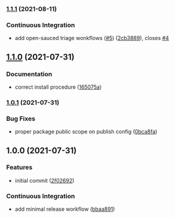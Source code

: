 ### [1.1.1](https://github.com/open-sauced/semantic-release-conventional-config/compare/v1.1.0...v1.1.1) (2021-08-11)


### Continuous Integration

* add open-sauced triage wonkflows ([#5](https://github.com/open-sauced/semantic-release-conventional-config/issues/5)) ([2cb3889](https://github.com/open-sauced/semantic-release-conventional-config/commit/2cb388954216097f3dfbe7de48bfbb4920b34735)), closes [#4](https://github.com/open-sauced/semantic-release-conventional-config/issues/4)

## [1.1.0](https://github.com/open-sauced/semantic-release-conventional-config/compare/v1.0.1...v1.1.0) (2021-07-31)


### Documentation

* correct install procedure ([165075a](https://github.com/open-sauced/semantic-release-conventional-config/commit/165075a5556d442037aa053e800928e300a7b837))

### [1.0.1](https://github.com/open-sauced/semantic-release-conventional-config/compare/v1.0.0...v1.0.1) (2021-07-31)


### Bug Fixes

* proper package public scope on publish config ([0bca8fa](https://github.com/open-sauced/semantic-release-conventional-config/commit/0bca8faa4b44e82517eb3d26d4e91e30f67241cf))

## 1.0.0 (2021-07-31)


### Features

* initial commit ([2f02692](https://github.com/open-sauced/semantic-release-conventional-config/commit/2f02692c1cae0e834bfe9a3d0b6303c3a9e17d82))


### Continuous Integration

* add minimal release workflow ([bbaa891](https://github.com/open-sauced/semantic-release-conventional-config/commit/bbaa891c450fe83610ce709ed4ebc125ea6775b6))
